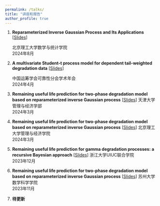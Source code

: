 ```yaml
---
permalink: /talks/
title: "讲座和报告"
author_profile: true
---
```


1. **Reparameterized Inverse Gaussian Process and Its Applications**  [<a href="/files/slides/rIG_applications.pdf">Slides</a>]

    北京理工大学数学与统计学院  
    2024年8月  

1. **A multivariate Student-t process model for dependent tail-weighted degradation data** [<a href="/files/slides/student-t.pdf">Slides</a>]

   中国运筹学会可靠性分会学术年会  
   2024年4月  

1. **Remaining useful life prediction for two-phase degradation model based on reparameterized inverse Gaussian process**  [<a href="/files/slides/tp-rIG.pdf">Slides</a>]
   天津大学管理与经济学部  
   2024年3月  

1. **Remaining useful life prediction for two-phase degradation model based on reparameterized inverse Gaussian process**  [<a href="/files/slides/tp-rIG.pdf">Slides</a>]
   北京理工大学管理与经济学院  
   2024年3月

1. **Remaining useful life prediction for gamma degradation processes: a recursive Bayesian approach**  [<a href="/files/slides/Conjugate_prior.pdf">Slides</a>]
   浙江大学UIUC联合学院  
   2023年12月  
   
1. **Remaining useful life prediction for two-phase degradation model based on reparameterized inverse Gaussian process**  [<a href="/files/slides/tp-rIG.pdf">Slides</a>]
   苏州大学数学科学学院  
   2023年11月  

1. **待更新**

